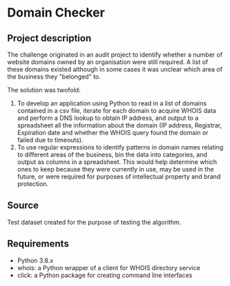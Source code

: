 # Domain Checker

## Project description

The challenge originated in an audit project to identify whether a number of website domains owned by an organisation were still required. A list of these domains existed although in some cases it was unclear which area of the business they "belonged" to. 

The solution was twofold:

1. To develop an application using Python to read in a list of domains contained in a csv file, iterate for each domain to acquire WHOIS data and perform a DNS lookup to obtain IP address, and output to a spreadsheet all the information about the domain (IP address, Registrar, Expiration date and whether the WHOIS query found the domain or failed due to timeouts).
2. To use regular expressions to identify patterns in domain names relating to different areas of the business, bin the data into categories, and output as columns in a spreadsheet. This would help determine which ones to keep because they were currently in use, may be used in the future, or were required for purposes of intellectual property and brand protection.

## Source

Test dataset created for the purpose of testing the algorithm. 

## Requirements

* Python 3.8.x
* whois: a Python wrapper of a client for WHOIS directory service
* click: a Python package for creating command line interfaces